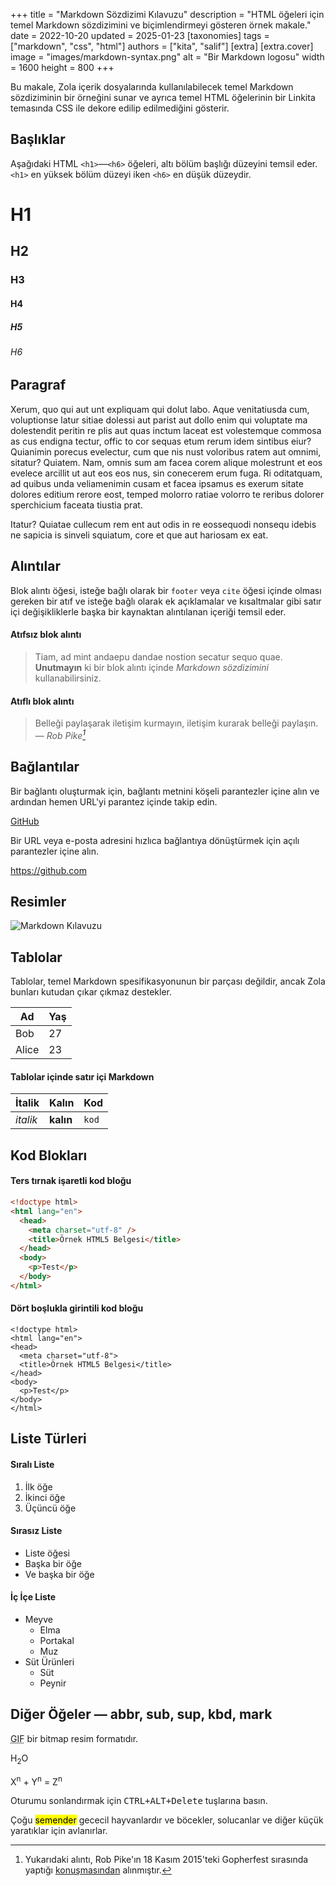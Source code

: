 +++
title = "Markdown Sözdizimi Kılavuzu"
description = "HTML öğeleri için temel Markdown sözdizimini ve biçimlendirmeyi gösteren örnek makale."
date = 2022-10-20
updated = 2025-01-23
[taxonomies]
tags = ["markdown", "css", "html"]
authors = ["kita", "salif"]
[extra]
[extra.cover]
image = "images/markdown-syntax.png"
alt = "Bir Markdown logosu"
width = 1600
height = 800
+++

Bu makale, Zola içerik dosyalarında kullanılabilecek temel Markdown sözdiziminin bir örneğini sunar ve ayrıca temel HTML öğelerinin bir Linkita temasında CSS ile dekore edilip edilmediğini gösterir.

<!--more-->

## Başlıklar

Aşağıdaki HTML `<h1>`—`<h6>` öğeleri, altı bölüm başlığı düzeyini temsil eder. `<h1>` en yüksek bölüm düzeyi iken `<h6>` en düşük düzeydir.

# H1

## H2

### H3

#### H4

##### H5

###### H6

## Paragraf

Xerum, quo qui aut unt expliquam qui dolut labo. Aque venitatiusda cum, voluptionse latur sitiae dolessi aut parist aut dollo enim qui voluptate ma dolestendit peritin re plis aut quas inctum laceat est volestemque commosa as cus endigna tectur, offic to cor sequas etum rerum idem sintibus eiur? Quianimin porecus evelectur, cum que nis nust voloribus ratem aut omnimi, sitatur? Quiatem. Nam, omnis sum am facea corem alique molestrunt et eos evelece arcillit ut aut eos eos nus, sin conecerem erum fuga. Ri oditatquam, ad quibus unda veliamenimin cusam et facea ipsamus es exerum sitate dolores editium rerore eost, temped molorro ratiae volorro te reribus dolorer sperchicium faceata tiustia prat.

Itatur? Quiatae cullecum rem ent aut odis in re eossequodi nonsequ idebis ne sapicia is sinveli squiatum, core et que aut hariosam ex eat.

## Alıntılar

Blok alıntı öğesi, isteğe bağlı olarak bir `footer` veya `cite` öğesi içinde olması gereken bir atıf ve isteğe bağlı olarak ek açıklamalar ve kısaltmalar gibi satır içi değişikliklerle başka bir kaynaktan alıntılanan içeriği temsil eder.

#### Atıfsız blok alıntı

> Tiam, ad mint andaepu dandae nostion secatur sequo quae.
> **Unutmayın** ki bir blok alıntı içinde _Markdown sözdizimini_ kullanabilirsiniz.

#### Atıflı blok alıntı

> Belleği paylaşarak iletişim kurmayın, iletişim kurarak belleği paylaşın.<br>
> — <cite>Rob Pike[^1]</cite>

[^1]: Yukarıdaki alıntı, Rob Pike'ın 18 Kasım 2015'teki Gopherfest sırasında yaptığı [konuşmasından](https://www.youtube.com/watch?v=PAAkCSZUG1c) alınmıştır.

## Bağlantılar

Bir bağlantı oluşturmak için, bağlantı metnini köşeli parantezler içine alın ve ardından hemen URL'yi parantez içinde takip edin.

[GitHub](https://github.com)

Bir URL veya e-posta adresini hızlıca bağlantıya dönüştürmek için açılı parantezler içine alın.

<https://github.com>

## Resimler

![Markdown Kılavuzu](../../images/markdown-syntax.png)

## Tablolar

Tablolar, temel Markdown spesifikasyonunun bir parçası değildir, ancak Zola bunları kutudan çıkar çıkmaz destekler.

| Ad    | Yaş |
| ----- | --- |
| Bob   | 27  |
| Alice | 23  |

#### Tablolar içinde satır içi Markdown

| İtalik    | Kalın     | Kod    |
| --------- | -------- | ------ |
| _italik_  | **kalın** | `kod`  |

## Kod Blokları

#### Ters tırnak işaretli kod bloğu

```html
<!doctype html>
<html lang="en">
  <head>
    <meta charset="utf-8" />
    <title>Örnek HTML5 Belgesi</title>
  </head>
  <body>
    <p>Test</p>
  </body>
</html>
```

#### Dört boşlukla girintili kod bloğu

    <!doctype html>
    <html lang="en">
    <head>
      <meta charset="utf-8">
      <title>Örnek HTML5 Belgesi</title>
    </head>
    <body>
      <p>Test</p>
    </body>
    </html>

## Liste Türleri

#### Sıralı Liste

1. İlk öğe
2. İkinci öğe
3. Üçüncü öğe

#### Sırasız Liste

- Liste öğesi
- Başka bir öğe
- Ve başka bir öğe

#### İç İçe Liste

- Meyve
  - Elma
  - Portakal
  - Muz
- Süt Ürünleri
  - Süt
  - Peynir

## Diğer Öğeler — abbr, sub, sup, kbd, mark

<abbr title="Graphics Interchange Format">GIF</abbr> bir bitmap resim formatıdır.

H<sub>2</sub>O

X<sup>n</sup> + Y<sup>n</sup> = Z<sup>n</sup>

Oturumu sonlandırmak için <kbd><kbd>CTRL</kbd>+<kbd>ALT</kbd>+<kbd>Delete</kbd></kbd> tuşlarına basın.

Çoğu <mark>semender</mark> gececil hayvanlardır ve böcekler, solucanlar ve diğer küçük yaratıklar için avlanırlar.
